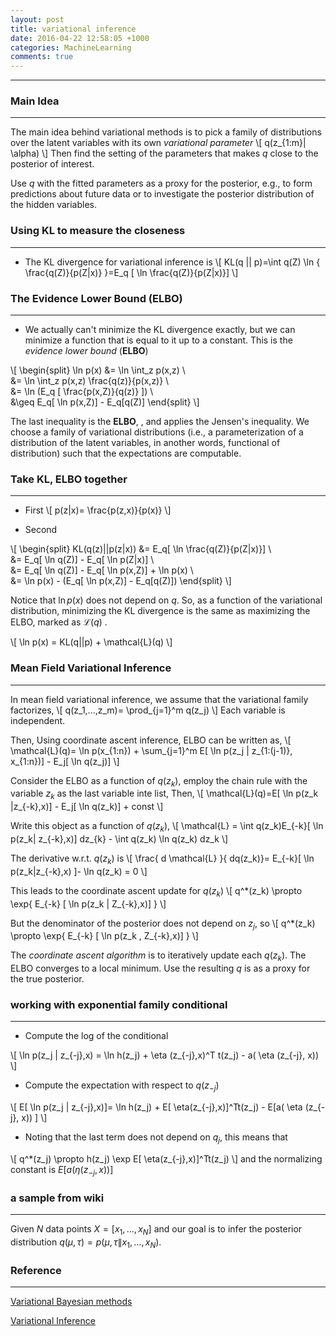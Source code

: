```yaml
---
layout: post
title: variational inference
date: 2016-04-22 12:58:05 +1000
categories: MachineLearning
comments: true
---
```




----------

### Main Idea ###
-----------------

The main idea behind variational methods is to pick a family of distributions over the latent variables with its own _variational parameter_
\\[
q(z_{1:m}| \alpha)
\\]
Then find the setting of the parameters that makes $q$ close to the posterior of interest.

Use $q$ with the fitted parameters as a proxy for the posterior, e.g., to form predictions about future data or to investigate the posterior distribution of the hidden variables.

### Using KL  to measure the closeness ###
------------------------------------------

- The KL divergence for variational inference is
\\[
KL(q || p)=\int q(Z) \ln \{ \frac{q(Z)}{p(Z|x)} \}=E_q [ \ln \frac{q(Z)}{p(Z|x)}]
\\]

### The Evidence Lower Bound (ELBO) ###
---------------------------------------

- We actually can't minimize the KL divergence exactly, but we can minimize a function that is equal to it up to a constant. This is the *evidence lower bound* (**ELBO**)

\\[
\begin{split}
\ln p(x) &= \ln \int_z p(x,z) \\\
&= \ln \int_z p(x,z) \frac{q(z)}{p(x,z)} \\\
&= \ln (E_q [ \frac{p(x,Z)}{q(z)} ]) \\\
&\geq E_q[ \ln p(x,Z)] - E_q[q(Z)]
\end{split}
\\]

The last inequality is the **ELBO**, , and applies the Jensen's inequality. We choose a family of variational distributions (i.e., a parameterization of a distribution of the latent variables, in another words, functional of distribution) such that the expectations are computable.

### Take KL, ELBO together ###
------------------------------

- First
\\[
p(z|x)= \frac{p(z,x)}{p(x)}
\\]

- Second

\\[
\begin{split}
KL(q(z)||p(z|x)) &= E_q[ \ln \frac{q(Z)}{p(Z|x)}] \\\
&= E_q[ \ln q(Z)] - E_q[ \ln p(Z|x)] \\\
&= E_q[ \ln q(Z)] - E_q[ \ln p(x,Z)] + \ln p(x) \\\
&= \ln p(x) - (E_q[ \ln p(x,Z)] - E_q[q(Z)])
\end{split}
\\]

Notice that $\ln p(x)$ does not depend on $q$. So, as a function of the variational distribution, minimizing the KL divergence is the same as maximizing the ELBO, marked as $\mathcal{L}(q)$ .

\\[
\ln p(x) = KL(q||p) + \mathcal{L}(q)
\\]

### Mean Field Variational Inference ###
----------------------------------------

In mean field variational inference, we assume that the variational family factorizes,
\\[
q(z_1,...,z_m)= \prod_{j=1}^m q(z_j)
\\]
Each variable is independent.

Then, Using coordinate ascent inference, ELBO can be written as,
\\[
\mathcal{L}(q)= \ln p(x_{1:n}) + \sum_{j=1}^m E[ \ln p(z_j | z_{1:(j-1)}, x_{1:n})] - E_j[ \ln q(z_j)]
\\]

Consider the ELBO as a function of $q(z_k)$,  employ the chain rule with the variable $z_k$ as the last variable inte list, Then,
\\[
\mathcal{L}(q)=E[ \ln p(z_k |z_{-k},x)] - E_j[ \ln q(z_k)] + const
\\]

Write this object as a function of $q(z_k)$,
\\[
\mathcal{L} = \int q(z_k)E_{-k}[ \ln p(z_k| z_{-k},x)] dz_{k} - \int q(z_k) \ln q(z_k) dz_k
\\]

The derivative w.r.t. $q(z_k)$ is
\\[
\frac{ d \mathcal{L} }{ dq(z_k)}= E_{-k}[ \ln p(z_k|z_{-k},x) ]- \ln q(z_k) = 0
\\]

This leads to the coordinate ascent update for $q(z_k)$
\\[
q^*(z_k) \propto \exp{ E_{-k} [ \ln p(z_k | Z_{-k},x)] }
\\]

But the denominator of the posterior does not depend on $z_j$, so
\\[
q^*(z_k) \propto \exp{ E_{-k} [ \ln p(z_k , Z_{-k},x)] }
\\]

The *coordinate ascent algorithm* is to iteratively update each $q(z_k)$. The ELBO converges to a local minimum. Use the resulting $q$ is as a proxy for the true posterior.

### working with exponential family conditional ###
---------------------------------------------------

- Compute the log of the conditional

\\[
\ln p(z_j | z_{-j},x) = \ln h(z_j) + \eta (z_{-j},x)^T t(z_j) - a( \eta (z_{-j}, x))
\\]

- Compute the expectation with respect to $q(z_{-j})$

\\[
E[ \ln p(z_j | z_{-j},x)]= \ln h(z_j) + E[ \eta(z_{-j},x)]^Tt(z_j) - E[a( \eta (z_{-j}, x)) ]
\\]

- Noting that the last term does not depend on $q_j$, this means that

\\[
q^*(z_j) \propto h(z_j) \exp E[ \eta(z_{-j},x)]^Tt(z_j)
\\]
and the normalizing constant is $E[a( \eta (z_{-j}, x)) ]$

### a sample from wiki ###
--------------------------
Given $N$ data points $X=[x_1,...,x_N]$ and our goal is to infer the posterior distribution $q( \mu , \tau) = p( \mu, \tau \| x_1,...,x_N)$.





### Reference ###
-----------------
[Variational Bayesian methods](https://en.wikipedia.org/wiki/Variational_Bayesian_methods)

[Variational Inference](https://www.cs.princeton.edu/courses/archive/fall11/cos597C/lectures/variational-inference-i.pdf)

